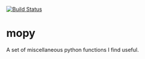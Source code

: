 [![Build Status](https://travis-ci.com/MichalOleszak/mopy.svg?branch=master)](https://travis-ci.com/MichalOleszak/mopy)

# mopy
A set of miscellaneous python functions I find useful. 
